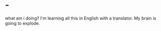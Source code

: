# -
what am i doing? 
I'm learning all this in English with a translator. My brain is going to explode.
